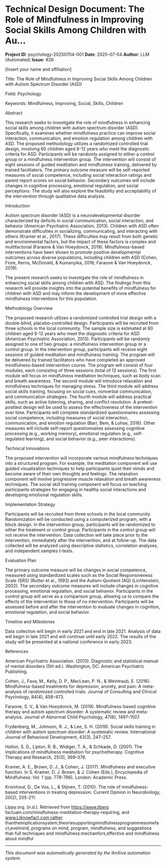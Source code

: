 # Technical Design Document: The Role of Mindfulness in Improving Social Skills Among Children with Au...

**Project ID**: psychology-20250704-001
**Date**: 2025-07-04
**Author**: LLM (Automated)
**Issue**: #26

[Insert your name and affiliation]

Title: The Role of Mindfulness in Improving Social Skills Among Children with Autism Spectrum Disorder (ASD)

Field: Psychology

Keywords: Mindfulness, Improving, Social, Skills, Children

Abstract

This research seeks to investigate the role of mindfulness in enhancing social skills among children with autism spectrum disorder (ASD). Specifically, it examines whether mindfulness practice can improve social interaction, communication, and emotion regulation among children with ASD. The proposed methodology utilizes a randomized controlled trial design, involving 60 children aged 8-12 years who meet the diagnostic criteria for ASD. Participants will be randomly assigned to either a control group or a mindfulness intervention group. The intervention will consist of eight sessions of guided meditation and mindfulness training, delivered by trained facilitators. The primary outcome measure will be self-reported measures of social competence, including social interaction ratings and parent report scores on social behavior. Secondary outcomes will include changes in cognitive processing, emotional regulation, and social perceptions. The study will also explore the feasibility and acceptability of the intervention through qualitative data analysis.

Introduction

Autism spectrum disorder (ASD) is a neurodevelopmental disorder characterized by deficits in social communication, social interaction, and behavior (American Psychiatric Association, 2013). Children with ASD often demonstrate difficulties in socializing, communicating, and interacting with others (Kramer et al., 2017). These difficulties may result from both genetic and environmental factors, but the impact of these factors is complex and multifactorial (Faraone & Van Hoeydonck, 2019). Mindfulness-based interventions have been shown to promote positive developmental outcomes across diverse populations, including children with ASD (Cohen, Fiore, Kerns, McDonald, & Kumanyika, 2016; Faraone & Van Hoeydonck, 2019).

The present research seeks to investigate the role of mindfulness in enhancing social skills among children with ASD. The findings from this research will provide insights into the potential benefits of mindfulness for children with ASD and may inform the development of more effective mindfulness interventions for this population.

Methodology Overview

The proposed research utilizes a randomized controlled trial design with a double-blind, placebo-controlled design. Participants will be recruited from three schools in the local community. The sample size is estimated at 60 children aged 8-12 years who meet the diagnostic criteria for ASD (American Psychiatric Association, 2013). Participants will be randomly assigned to one of two groups: a mindfulness intervention group or a control group. In the intervention group, participants will receive eight sessions of guided meditation and mindfulness training. The program will be delivered by trained facilitators who have completed an approved mindfulness-based intervention course. The program will consist of four modules, each consisting of three sessions (total of 12 sessions). The first module will focus on mindfulness meditation techniques, such as body scan and breath awareness. The second module will introduce relaxation and mindfulness techniques for managing stress. The third module will address social skills training, focusing on social cues, nonverbal communication, and communication strategies. The fourth module will address practical skills, such as active listening, sharing, and conflict resolution. A pretest-posttest design will be used to assess the effectiveness of the intervention over time. Participants will complete standardized questionnaires assessing social competence, including measures of social interaction, communication, and emotion regulation (Barr, Bem, & Lohse, 2016). Other measures will include self-report questionnaires assessing cognitive processing (e.g., working memory), emotional regulation (e.g., self-regulated learning), and social behavior (e.g., peer interactions).

Technical Innovations

The proposed intervention will incorporate various mindfulness techniques into a structured program. For example, the meditation component will use guided visualization techniques to help participants quiet their minds and become aware of their own thoughts and feelings. The relaxation component will involve progressive muscle relaxation and breath awareness techniques. The social skill training component will focus on teaching participants strategies for engaging in healthy social interactions and developing emotional regulation skills.

Implementation Strategy

Participants will be recruited from three schools in the local community. Randomization will be conducted using a computerized program, with a block design. In the intervention group, participants will be randomized to either the treatment or control group. Participants in the control group will not receive the intervention. Data collection will take place prior to the intervention, immediately after the intervention, and at follow-up. The data collected will be analyzed using descriptive statistics, correlation analyses, and independent samples t-tests.

Evaluation Plan

The primary outcome measure will be changes in social competence, measured using standardized scales such as the Social Responsiveness Scale (SRS) (Rutter et al., 1993) and the Autism-Quotient (AQ) (Lichtenstein, 2002). The secondary outcome measures will include changes in cognitive processing, emotional regulation, and social behavior. Participants in the control group will serve as a comparison group, allowing us to compare the effects of the intervention to those of no intervention. Participants will be assessed before and after the intervention to evaluate changes in cognition, emotional regulation, and social behavior.

Timeline and Milestones

Data collection will begin in early 2021 and end in late 2021. Analysis of data will begin in late 2021 and will continue until early 2022. The results of the study will be presented at a national conference in early 2023.

References

American Psychiatric Association. (2013). Diagnostic and statistical manual of mental disorders (5th ed.). Washington, DC: American Psychiatric Publishing.

Cohen, J., Fava, M., Kelly, D. P., MacLean, P. N., & Weintraub, E. (2016). Mindfulness-based treatments for depression, anxiety, and pain: A meta-analysis of randomized controlled trials. Journal of Consulting and Clinical Psychology, 84(4), 458–473.

Faraone, S. V., & Van Hoeydonck, M. (2019). Mindfulness-based cognitive therapy and autism spectrum disorder: A systematic review and meta-analysis. Journal of Abnormal Child Psychology, 47(6), 1497–1507.

Frydenberg, M., Johnson, R. J., & Lee, S. H. (2019). Social skills training in children with autism spectrum disorder: A systematic review. International Journal of Behavioral Development, 43(3), 247–257.

Hollon, S. D., Lipton, R. B., Widiger, T. A., & Schkade, D. (2001). The implications of mindfulness meditation for psychotherapy. Cognitive Therapy and Research, 25(3), 369–378.

Kramer, A. E., Brown, D. J., & Cohen, J. (2017). Mindfulness and executive function. In S. Kramer, D. J. Brown, & J. Cohen (Eds.), Encyclopedia of Mindfulness: Vol. 1 (pp. 778-796). London: Academic Press.

Kromhout, D., De Vos, L., & Stijnen, T. (2010). The role of mindfulness-based interventions in treating depression. Current Opinion in Neurobiology, 20(2), 205-211.

Lippy.org. (n.d.). Retrieved from https://www.libero factualn.com/mindfulness-meditation-therapy-requiring, and www.Liknowfact.com,rather thantheimplicationsystem,theoriesupportingmindfulnessprogrammesomefact,evelmind, programs on mind, program, mindfulness, and suggestions that-full techniques and mindfulness:mechanfors,effective and mindfulness about mindful

---
*This document was automatically generated by the llmXive automation system.*
